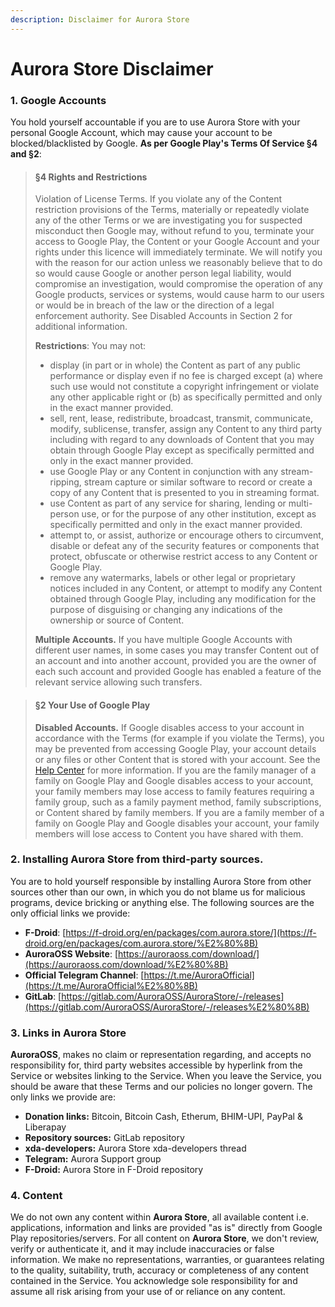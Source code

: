 ```yaml
---
description: Disclaimer for Aurora Store
---
```


# Aurora Store Disclaimer

### 1. Google Accounts

You hold yourself accountable if you are to use Aurora Store with your personal Google Account, which may cause your account to be blocked/blacklisted by Google. **As per Google Play's Terms Of Service §4 and §2**:​

> #### §4 Rights and Restrictions​
>
> Violation of License Terms. If you violate any of the Content restriction provisions of the Terms, materially or repeatedly violate any of the other Terms or we are investigating you for suspected misconduct then Google may, without refund to you, terminate your access to Google Play, the Content or your Google Account and your rights under this licence will immediately terminate. We will notify you with the reason for our action unless we reasonably believe that to do so would cause Google or another person legal liability, would compromise an investigation, would compromise the operation of any Google products, services or systems, would cause harm to our users or would be in breach of the law or the direction of a legal enforcement authority. See Disabled Accounts in Section 2 for additional information.​
>
> **Restrictions**: You may not:​
>
> * display (in part or in whole) the Content as part of any public performance or display even if no fee is charged except (a) where such use would not constitute a copyright infringement or violate any other applicable right or (b) as specifically permitted and only in the exact manner provided.​
> * sell, rent, lease, redistribute, broadcast, transmit, communicate, modify, sublicense, transfer, assign any Content to any third party including with regard to any downloads of Content that you may obtain through Google Play except as specifically permitted and only in the exact manner provided.
> * ​use Google Play or any Content in conjunction with any stream-ripping, stream capture or similar software to record or create a copy of any Content that is presented to you in streaming format.
> * use Content as part of any service for sharing, lending or multi-person use, or for the purpose of any other institution, except as specifically permitted and only in the exact manner provided.
> * ​attempt to, or assist, authorize or encourage others to circumvent, disable or defeat any of the security features or components that protect, obfuscate or otherwise restrict access to any Content or Google Play.
> * remove any watermarks, labels or other legal or proprietary notices included in any Content, or attempt to modify any Content obtained through Google Play, including any modification for the purpose of disguising or changing any indications of the ownership or source of Content.​
>
> **Multiple Accounts.** If you have multiple Google Accounts with different user names, in some cases you may transfer Content out of an account and into another account, provided you are the owner of each such account and provided Google has enabled a feature of the relevant service allowing such transfers.​

> #### §2 Your Use of Google Play​
>
> **Disabled Accounts.** If Google disables access to your account in accordance with the Terms (for example if you violate the Terms), you may be prevented from accessing Google Play, your account details or any files or other Content that is stored with your account. See the [Help Center](https://support.google.com/accounts/answer/40695?hl=en) for more information. If you are the family manager of a family on Google Play and Google disables access to your account, your family members may lose access to family features requiring a family group, such as a family payment method, family subscriptions, or Content shared by family members. If you are a family member of a family on Google Play and Google disables your account, your family members will lose access to Content you have shared with them.

### 2. Installing Aurora Store from third-party sources.

You are to hold yourself responsible by installing Aurora Store from other sources other than our own, in which you do not blame us for malicious programs, device bricking or anything else. The following sources are the only official links we provide:

* **F-Droid**: [https://f-droid.org/en/packages/com.aurora.store/​](https://f-droid.org/en/packages/com.aurora.store/%E2%80%8B)
* **AuroraOSS Website**: [https://auroraoss.com/download/​](https://auroraoss.com/download/%E2%80%8B)
* **Official Telegram Channel**: [https://t.me/AuroraOfficial​](https://t.me/AuroraOfficial%E2%80%8B)
* **GitLab**: [https://gitlab.com/AuroraOSS/AuroraStore/-/releases​](https://gitlab.com/AuroraOSS/AuroraStore/-/releases%E2%80%8B)

### 3. Links in Aurora Store

**AuroraOSS**, makes no claim or representation regarding, and accepts no responsibility for, third party websites accessible by hyperlink from the Service or websites linking to the Service. When you leave the Service, you should be aware that these Terms and our policies no longer govern. The only links we provide are:​

* **Donation links:** Bitcoin, Bitcoin Cash, Etherum, BHIM-UPI, PayPal & Liberapay&#x20;
* **Repository sources:** GitLab repository
* **xda-developers:** Aurora Store xda-developers thread
* **Telegram:** Aurora Support group&#x20;
* **F-Droid:** Aurora Store in F-Droid repository&#x20;

### 4. Content

​We do not own any content within **Aurora Store**, all available content i.e. applications, information and links are provided "as is" directly from Google Play repositories/servers. For all content on **Aurora Store**, we don't review, verify or authenticate it, and it may include inaccuracies or false information. We make no representations, warranties, or guarantees relating to the quality, suitability, truth, accuracy or completeness of any content contained in the Service. You acknowledge sole responsibility for and assume all risk arising from your use of or reliance on any content.
